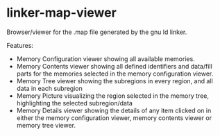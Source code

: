 linker-map-viewer
=================

Browser/viewer for the .map file generated by the gnu ld linker.

Features:
- Memory Configuration viewer showing all available memories.
- Memory Contents viewer showing all defined identifiers and data/fill parts for the memories selected in the memory configuration viewer.
- Memory Tree viewer showing the subregions in every region, and all data in each subregion
- Memory Picture visualizing the region selected in the memory tree, highlighting the selected subregion/data
- Memory Details viewer showing the details of any item clicked on in either the memory configuration viewer, memory contents viewer or memory tree viewer.
